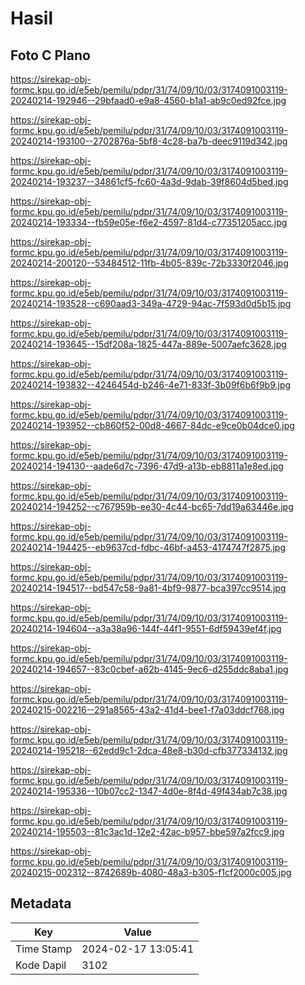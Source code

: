 # Hasil

## Foto C Plano

https://sirekap-obj-formc.kpu.go.id/e5eb/pemilu/pdpr/31/74/09/10/03/3174091003119-20240214-192946--29bfaad0-e9a8-4560-b1a1-ab9c0ed92fce.jpg

https://sirekap-obj-formc.kpu.go.id/e5eb/pemilu/pdpr/31/74/09/10/03/3174091003119-20240214-193100--2702876a-5bf8-4c28-ba7b-deec9119d342.jpg

https://sirekap-obj-formc.kpu.go.id/e5eb/pemilu/pdpr/31/74/09/10/03/3174091003119-20240214-193237--34861cf5-fc60-4a3d-9dab-39f8604d5bed.jpg

https://sirekap-obj-formc.kpu.go.id/e5eb/pemilu/pdpr/31/74/09/10/03/3174091003119-20240214-193334--fb59e05e-f6e2-4597-81d4-c77351205acc.jpg

https://sirekap-obj-formc.kpu.go.id/e5eb/pemilu/pdpr/31/74/09/10/03/3174091003119-20240214-200120--53484512-11fb-4b05-839c-72b3330f2046.jpg

https://sirekap-obj-formc.kpu.go.id/e5eb/pemilu/pdpr/31/74/09/10/03/3174091003119-20240214-193528--c690aad3-349a-4729-94ac-7f593d0d5b15.jpg

https://sirekap-obj-formc.kpu.go.id/e5eb/pemilu/pdpr/31/74/09/10/03/3174091003119-20240214-193645--15df208a-1825-447a-889e-5007aefc3628.jpg

https://sirekap-obj-formc.kpu.go.id/e5eb/pemilu/pdpr/31/74/09/10/03/3174091003119-20240214-193832--4246454d-b246-4e71-833f-3b09f6b6f9b9.jpg

https://sirekap-obj-formc.kpu.go.id/e5eb/pemilu/pdpr/31/74/09/10/03/3174091003119-20240214-193952--cb860f52-00d8-4667-84dc-e9ce0b04dce0.jpg

https://sirekap-obj-formc.kpu.go.id/e5eb/pemilu/pdpr/31/74/09/10/03/3174091003119-20240214-194130--aade6d7c-7396-47d9-a13b-eb8811a1e8ed.jpg

https://sirekap-obj-formc.kpu.go.id/e5eb/pemilu/pdpr/31/74/09/10/03/3174091003119-20240214-194252--c767959b-ee30-4c44-bc65-7dd19a63446e.jpg

https://sirekap-obj-formc.kpu.go.id/e5eb/pemilu/pdpr/31/74/09/10/03/3174091003119-20240214-194425--eb9637cd-fdbc-46bf-a453-4174747f2875.jpg

https://sirekap-obj-formc.kpu.go.id/e5eb/pemilu/pdpr/31/74/09/10/03/3174091003119-20240214-194517--bd547c58-9a81-4bf9-9877-bca397cc9514.jpg

https://sirekap-obj-formc.kpu.go.id/e5eb/pemilu/pdpr/31/74/09/10/03/3174091003119-20240214-194604--a3a38a96-144f-44f1-9551-6df59439ef4f.jpg

https://sirekap-obj-formc.kpu.go.id/e5eb/pemilu/pdpr/31/74/09/10/03/3174091003119-20240214-194657--83c0cbef-a62b-4145-9ec6-d255ddc8aba1.jpg

https://sirekap-obj-formc.kpu.go.id/e5eb/pemilu/pdpr/31/74/09/10/03/3174091003119-20240215-002216--291a8565-43a2-41d4-bee1-f7a03ddcf768.jpg

https://sirekap-obj-formc.kpu.go.id/e5eb/pemilu/pdpr/31/74/09/10/03/3174091003119-20240214-195218--62edd9c1-2dca-48e8-b30d-cfb377334132.jpg

https://sirekap-obj-formc.kpu.go.id/e5eb/pemilu/pdpr/31/74/09/10/03/3174091003119-20240214-195336--10b07cc2-1347-4d0e-8f4d-49f434ab7c38.jpg

https://sirekap-obj-formc.kpu.go.id/e5eb/pemilu/pdpr/31/74/09/10/03/3174091003119-20240214-195503--81c3ac1d-12e2-42ac-b957-bbe597a2fcc9.jpg

https://sirekap-obj-formc.kpu.go.id/e5eb/pemilu/pdpr/31/74/09/10/03/3174091003119-20240215-002312--8742689b-4080-48a3-b305-f1cf2000c005.jpg


## Metadata

| Key        | Value               |
| ---------- | ------------------- |
| Time Stamp | 2024-02-17 13:05:41 |
| Kode Dapil | 3102                |



